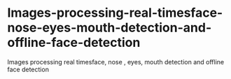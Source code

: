 # Images-processing-real-timesface-nose-eyes-mouth-detection-and-offline-face-detection
Images processing real timesface, nose , eyes, mouth detection and offline face detection
